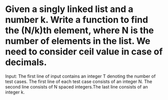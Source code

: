 # Given a singly linked list and a number k. Write a function to find the (N/k)th element, where N is the number of elements in the list. We need to consider ceil value in case of decimals.

Input:
The first line of input contains an integer T denoting the number of test cases. The first line of each test case consists of an integer N. The second line consists of N spaced integers.The last line consists of an integer k.

